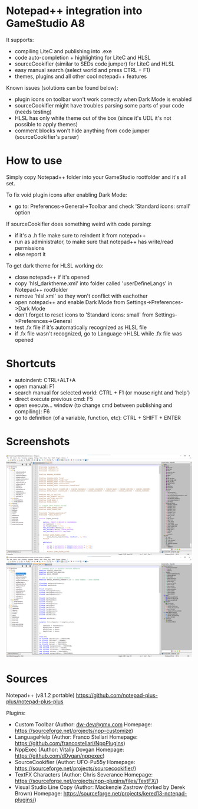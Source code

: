 # Notepad++ integration into GameStudio A8

It supports:
- compiling LiteC and publishing into .exe
- code auto-completion + highlighting for LiteC and HLSL
- sourceCookifier (similar to SEDs code jumper) for LiteC and HLSL
- easy manual search (select world and press CTRL + F1)
- themes, plugins and all other cool notepad++ features

Known issues (solutions can be found below):
- plugin icons on toolbar won't work correctly when Dark Mode is enabled
- sourceCookifier might have troubles parsing some parts of your code (needs testing)
- HLSL has only white theme out of the box (since it's UDL it's not possible to apply themes)
- comment blocks won't hide anything from code jumper (sourceCookifier's parser)

# How to use
Simply copy Notepad++ folder into your GameStudio rootfolder and it's all set.

To fix void plugin icons after enabling Dark Mode:
- go to: Preferences->General->Toolbar and check 'Standard icons: small' option

If sourceCookifier does something weird with code parsing:
- if it's a .h file make sure to reindent it from notepad++
- run as administrator, to make sure that notepad++ has write/read permissions
- else report it

To get dark theme for HLSL working do:
- close notepad++ if it's opened
- copy 'hlsl_darktheme.xml' into folder called 'userDefineLangs' in Notepad++ rootfolder
- remove 'hlsl.xml' so they won't conflict with eachother
- open notepad++ and enable Dark Mode from Settings->Preferences->Dark Mode
- don't forget to reset icons to 'Standard icons: small' from Settings->Preferences->General
- test .fx file if it's automatically recognized as HLSL file
- if .fx file wasn't recognized, go to Language->HLSL while .fx file was opened

# Shortcuts
- autoindent: CTRL+ALT+A
- open manual: F1
- search manual for selected world: CTRL + F1 (or mouse right and 'help')
- direct execute previous cmd: F5
- open execute... window (to change cmd between publishing and compiling): F6
- go to definition (of a variable, function, etc): CTRL + SHIFT + ENTER

# Screenshots
![Alt text](https://github.com/3RUN/Notepad-plus-plus-for-gamestudio-a8/blob/main/Screenshots/liteC.png?raw=true "LiteC.")
![Alt text](https://github.com/3RUN/Notepad-plus-plus-for-gamestudio-a8/blob/main/Screenshots/hlsl.png?raw=true "HLSL.")

# Sources
Notepad++ (v8.1.2 portable) https://github.com/notepad-plus-plus/notepad-plus-plus

Plugins:
- Custom Toolbar (Author: dw-dev@gmx.com Homepage: https://sourceforge.net/projects/npp-customize)
- LanguageHelp (Author: Franco Stellari Homepage: https://github.com/francostellari/NppPlugins)
- NppExec (Author: Vitaliy Dovgan Homepage: https://github.com/d0vgan/nppexec)
- SourceCookifier (Author: UFO-Pu55y Homepage: https://sourceforge.net/projects/sourcecookifier/)
- TextFX Characters (Author: Chris Severance Homepage: https://sourceforge.net/projects/npp-plugins/files/TextFX/)
- Visual Studio Line Copy (Author: Mackenzie Zastrow (forked by Derek Brown) Homepage: https://sourceforge.net/projects/kered13-notepad-plugins/)
